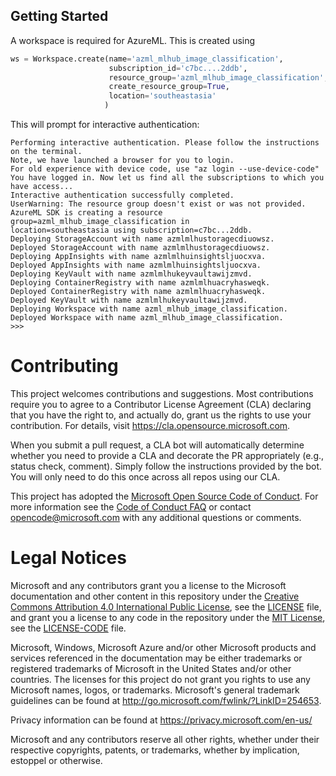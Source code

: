 Getting Started
---------------

A workspace is required for AzureML. This is created using

```python
ws = Workspace.create(name='azml_mlhub_image_classification',
                      subscription_id='c7bc....2ddb',
                      resource_group='azml_mlhub_image_classification',
                      create_resource_group=True,
                      location='southeastasia'
                     )
```
This will prompt for interactive authentication:
```console
Performing interactive authentication. Please follow the instructions on the terminal.
Note, we have launched a browser for you to login. 
For old experience with device code, use "az login --use-device-code"
You have logged in. Now let us find all the subscriptions to which you have access...
Interactive authentication successfully completed.
UserWarning: The resource group doesn't exist or was not provided. 
AzureML SDK is creating a resource
group=azml_mlhub_image_classification in
location=southeastasia using subscription=c7bc...2ddb.
Deploying StorageAccount with name azmlmlhustoragecdiuowsz.
Deployed StorageAccount with name azmlmlhustoragecdiuowsz.
Deploying AppInsights with name azmlmlhuinsightsljuocxva.
Deployed AppInsights with name azmlmlhuinsightsljuocxva.
Deploying KeyVault with name azmlmlhukeyvaultawijzmvd.
Deploying ContainerRegistry with name azmlmlhuacryhasweqk.
Deployed ContainerRegistry with name azmlmlhuacryhasweqk.
Deployed KeyVault with name azmlmlhukeyvaultawijzmvd.
Deploying Workspace with name azml_mlhub_image_classification.
Deployed Workspace with name azml_mlhub_image_classification.
>>> 
```

# Contributing

This project welcomes contributions and suggestions.  Most contributions require you to agree to a
Contributor License Agreement (CLA) declaring that you have the right to, and actually do, grant us
the rights to use your contribution. For details, visit https://cla.opensource.microsoft.com.

When you submit a pull request, a CLA bot will automatically determine whether you need to provide
a CLA and decorate the PR appropriately (e.g., status check, comment). Simply follow the instructions
provided by the bot. You will only need to do this once across all repos using our CLA.

This project has adopted the [Microsoft Open Source Code of Conduct](https://opensource.microsoft.com/codeofconduct/).
For more information see the [Code of Conduct FAQ](https://opensource.microsoft.com/codeofconduct/faq/) or
contact [opencode@microsoft.com](mailto:opencode@microsoft.com) with any additional questions or comments.

# Legal Notices

Microsoft and any contributors grant you a license to the Microsoft documentation and other content
in this repository under the [Creative Commons Attribution 4.0 International Public License](https://creativecommons.org/licenses/by/4.0/legalcode),
see the [LICENSE](LICENSE) file, and grant you a license to any code in the repository under the [MIT License](https://opensource.org/licenses/MIT), see the
[LICENSE-CODE](LICENSE-CODE) file.

Microsoft, Windows, Microsoft Azure and/or other Microsoft products and services referenced in the documentation
may be either trademarks or registered trademarks of Microsoft in the United States and/or other countries.
The licenses for this project do not grant you rights to use any Microsoft names, logos, or trademarks.
Microsoft's general trademark guidelines can be found at http://go.microsoft.com/fwlink/?LinkID=254653.

Privacy information can be found at https://privacy.microsoft.com/en-us/

Microsoft and any contributors reserve all other rights, whether under their respective copyrights, patents,
or trademarks, whether by implication, estoppel or otherwise.
